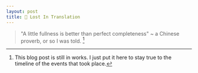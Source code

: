 ```yaml
---
layout: post
title: 🍜 Lost In Translation
---
```


> "A little fullness is better than perfect completeness" ~ a Chinese proverb, or so I was told. [^1]

[^1]: This blog post is still in works. I just put it here to stay true to the timeline of the events that took place.
